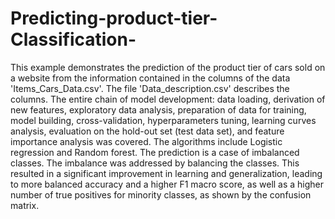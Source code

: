 # Predicting-product-tier-Classification-
This example demonstrates the prediction of the product tier of cars sold on a website from the information contained in the columns of the data 'Items_Cars_Data.csv'.  The file 'Data_description.csv' describes the columns.
The entire chain of model development: data loading, derivation of new features, exploratory data analysis, preparation of data for training, model building, cross-validation, hyperparameters tuning, learning curves analysis, evaluation on the hold-out set (test data set), and feature importance analysis was covered. 
The algorithms include Logistic regression and Random forest. 
The prediction is a case of imbalanced classes. The imbalance was addressed by balancing the classes. This resulted in a significant improvement in learning and generalization, leading to more balanced accuracy and a higher F1 macro score, as well as a higher number of true positives for minority classes, as shown by the confusion matrix.
